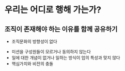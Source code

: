 # 우리는 어디로 행해 가는가?

## 조직이 존재해야 하는 이유를 함께 공유하기

* 조직문화의 방향성이 없다

- 미션을 구성원들이 모르거나 동의하지 않는다
- 일에 대한 개념이 없거나 일하는 방식이 업의 특성과 맞지 않다
- 핵심가치와 비전의 충돌

